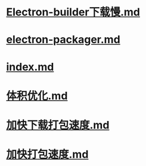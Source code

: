 # [Electron-builder下载慢.md](Electron-builder下载慢.md)

# [electron-packager.md](electron-packager.md)

# [index.md](index.md)

# [体积优化.md](体积优化.md)

# [加快下载打包速度.md](加快下载打包速度.md)

# [加快打包速度.md](加快打包速度.md)

